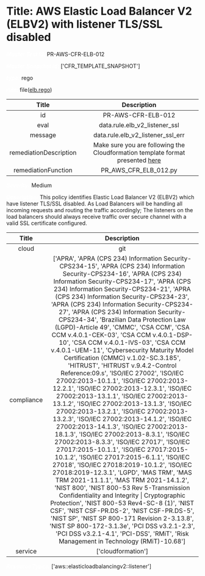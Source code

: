 



# Title: AWS Elastic Load Balancer V2 (ELBV2) with listener TLS/SSL disabled


***<font color="white">Master Test Id:</font>*** PR-AWS-CFR-ELB-012

***<font color="white">Master Snapshot Id:</font>*** ['CFR_TEMPLATE_SNAPSHOT']

***<font color="white">type:</font>*** rego

***<font color="white">rule:</font>*** file([elb.rego])  
  
  
  
  

|Title|Description|
| :---: | :---: |
|id|PR-AWS-CFR-ELB-012|
|eval|data.rule.elb_v2_listener_ssl|
|message|data.rule.elb_v2_listener_ssl_err|
|remediationDescription|Make sure you are following the Cloudformation template format presented <a href='https://docs.aws.amazon.com/AWSCloudFormation/latest/UserGuide/aws-resource-elasticloadbalancingv2-listener.html#cfn-elasticloadbalancingv2-listener-certificates' target='_blank'>here</a>|
|remediationFunction|PR_AWS_CFR_ELB_012.py|


***<font color="white">Severity:</font>*** Medium

***<font color="white">Description:</font>*** This policy identifies Elastic Load Balancer V2 (ELBV2) which have listener TLS/SSL disabled. As Load Balancers will be handling all incoming requests and routing the traffic accordingly; The listeners on the load balancers should always receive traffic over secure channel with a valid SSL certificate configured.  
  
  

|Title|Description|
| :---: | :---: |
|cloud|git|
|compliance|['APRA', 'APRA (CPS 234) Information Security-CPS234-15', 'APRA (CPS 234) Information Security-CPS234-16', 'APRA (CPS 234) Information Security-CPS234-17', 'APRA (CPS 234) Information Security-CPS234-21', 'APRA (CPS 234) Information Security-CPS234-23', 'APRA (CPS 234) Information Security-CPS234-27', 'APRA (CPS 234) Information Security-CPS234-34', 'Brazilian Data Protection Law (LGPD)-Article 49', 'CMMC', 'CSA CCM', 'CSA CCM v.4.0.1-CEK-03', 'CSA CCM v.4.0.1-DSP-10', 'CSA CCM v.4.0.1-IVS-03', 'CSA CCM v.4.0.1-UEM-11', 'Cybersecurity Maturity Model Certification (CMMC) v.1.02-SC.3.185', 'HITRUST', 'HITRUST v.9.4.2-Control Reference:09.s', 'ISO/IEC 27002', 'ISO/IEC 27002:2013-10.1.1', 'ISO/IEC 27002:2013-12.2.1', 'ISO/IEC 27002:2013-12.3.1', 'ISO/IEC 27002:2013-13.1.1', 'ISO/IEC 27002:2013-13.1.2', 'ISO/IEC 27002:2013-13.1.3', 'ISO/IEC 27002:2013-13.2.1', 'ISO/IEC 27002:2013-13.2.3', 'ISO/IEC 27002:2013-14.1.2', 'ISO/IEC 27002:2013-14.1.3', 'ISO/IEC 27002:2013-18.1.3', 'ISO/IEC 27002:2013-8.3.1', 'ISO/IEC 27002:2013-8.3.3', 'ISO/IEC 27017', 'ISO/IEC 27017:2015-10.1.1', 'ISO/IEC 27017:2015-10.1.2', 'ISO/IEC 27017:2015-6.1.1', 'ISO/IEC 27018', 'ISO/IEC 27018:2019-10.1.2', 'ISO/IEC 27018:2019-12.3.1', 'LGPD', 'MAS TRM', 'MAS TRM 2021-11.1.1', 'MAS TRM 2021-14.1.2', 'NIST 800', 'NIST 800-53 Rev 5-Transmission Confidentiality and Integrity \| Cryptographic Protection', 'NIST 800-53 Rev4-SC-8 (1)', 'NIST CSF', 'NIST CSF-PR.DS-2', 'NIST CSF-PR.DS-5', 'NIST SP', 'NIST SP 800-171 Revision 2-3.13.8', 'NIST SP 800-172-3.1.3e', 'PCI DSS v3.2.1-2.3', 'PCI DSS v3.2.1-4.1', 'PCI-DSS', 'RMiT', 'Risk Management in Technology (RMiT)-10.68']|
|service|['cloudformation']|


***<font color="white">Resource Types:</font>*** ['aws::elasticloadbalancingv2::listener']


[elb.rego]: https://github.com/prancer-io/prancer-compliance-test/tree/master/aws/iac/elb.rego

